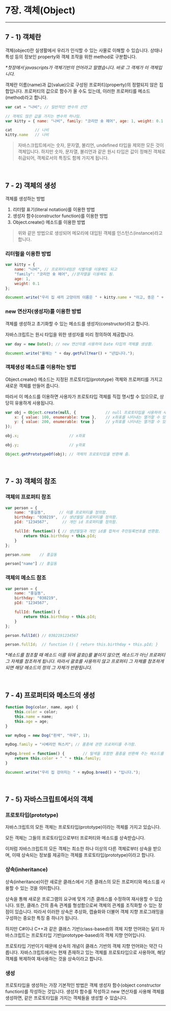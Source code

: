 # 7장. 객체(Object)

***

## 7 - 1) 객체란

객체(object)란 실생활에서 우리가 인식할 수 있는 사물로 이해할 수 있습니다.
상태나 특성 등의 정보인 property와 객체 조작을 위한 method로 구분합니다.

_*첫장에서 javascripts가 객체기반의 언어라고 말했습니다. 바로 그 객체가 이 객체입니다._

객체란 이름(name)과 값(value)으로 구성된 프로퍼티(property)의 정렬되지 않은 집합입니다.
프로퍼티의 값으로 함수가 올 수도 있는데, 이러한 프로퍼티를 메소드(method)라고 합니다.

```javascript
var cat = "나비"; // 일반적인 변수의 선언

// 객체도 많은 값을 가지는 변수의 하나임.
var kitty = { name: "나비", family: "코리안 숏 헤어", age: 1, weight: 0.1 };

cat          // 나비
kitty.name   // 나비
```

>자바스크립트에서는 숫자, 문자열, 불리언, undefined 타입을 제외한 모든 것이 객체입니다.
하지만 숫자, 문자열, 불리언과 같은 원시 타입은 값이 정해진 객체로 취급되어, 객체로서의 특징도 함께 가지게 됩니다.

<br/>

## 7 - 2) 객체의 생성

객체를 생성하는 방법

1. 리터럴 표기(literal notation)를 이용한 방법
2. 생성자 함수(constructor function)를 이용한 방법
3. Object.create() 메소드를 이용한 방법

>위와 같은 방법으로 생성되어 메모리에 대입된 객체를 인스턴스(instance)라고 합니다.

### 리터럴을 이용한 방법
```javascript
var kitty = {
    name: "나비", // 프로퍼티네임은 식별자를 이용해도 되고 
    "family": "코리안 숏 헤어", //문자열을 이용해도 됨.
    age: 1,
    weight: 0.1
};

document.write("우리 집 새끼 고양이의 이름은 " + kitty.name + "이고, 종은 " + kitty.family + "입니다.");
```

### new 연산자(생성자)를 이용한 방법

객체를 생성하고 초기화할 수 있는 메소드를 생성자(constructor)라고 합니다.

자바스크립트는 원시 타입을 위한 생성자를 미리 정의하여 제공합니다.
```javascript
var day = new Date(); // new 연산자를 사용하여 Date 타입의 객체를 생성함.

document.write("올해는 " + day.getFullYear() + "년입니다.");
```

### 객체생성 메소드를 이용하는 방법

Object.create() 메소드는 지정된 프로토타입(prototype) 객체와 프로퍼티를 가지고 새로운 객체를 만들어 줍니다.

따라서 이 메소드를 이용하면 사용자가 프로토타입 객체를 직접 명시할 수 있으므로, 상당히 유용하게 사용됩니다.

```javascript
var obj = Object.create(null, {             // null 프로토타입을 사용하여 새로운 객체를 만들고
    x: { value: 100, enumerable: true },    // x좌표를 나타내는 열거할 수 있는 프로퍼티와
    y: { value: 200, enumerable: true }     // y좌표를 나타내는 열거할 수 있는 프로퍼티를 추가함.
});

obj.x;                      // x좌표

obj.y;                      // y좌표 

Object.getPrototypeOf(obj); // 객체의 프로토타입을 반환해 줌.
```

<br/>

## 7 - 3) 객체의 참조

### 객체의 프로퍼티 참조
```javascript
var person = {
    name: "홍길동",      // 이름 프로퍼티를 정의함.
    birthday: "030219",  // 생년월일 프로퍼티를 정의함.
    pId: "1234567",      // 개인 id 프로퍼티를 정의함.

    fullId: function() { // 생년월일과 개인 id를 합쳐서 주민등록번호를 반환함.
        return this.birthday + this.pId;
    }
};

person.name    // 홍길동

person["name"] // 홍길동
```

### 객체의 메소드 참조
```javascript
var person = {
    name: "홍길동",
    birthday: "030219",
    pId: "1234567",

    fullId: function() {
        return this.birthday + this.pId;
    }
};

person.fullId() // 0302191234567

person.fullId;  // function () { return this.birthday + this.pId; } 
```
_*메소드를 참조할 때 메소드 이름 뒤에 괄호()를 붙이지 않으면, 메소드가 아닌 프로퍼티 그 자체를 참조하게 됩니다.
따라서 괄호를 사용하지 않고 프로퍼티 그 자체를 참조하게 되면 해당 메소드의 정의 그 자체가 반환됩니다._

<br/>

## 7 - 4) 프로퍼티와 메소드의 생성

```javascript
function Dog(color, name, age) {
    this.color = color;
    this.name = name;
    this.age = age;
}

var myDog = new Dog("흰색", "마루", 1);

myDog.family = "시베리안 허스키"; // 품종에 관한 프로퍼티를 추가함.

myDog.breed = function() {        // 털색을 포함한 품종을 반환해 주는 메소드를 추가함.
    return this.color + " " + this.family;
}

document.write("우리 집 강아지는 " + myDog.breed() + "입니다.");
```

<br/>

## 7 - 5) 자바스크립트에서의 객체

###  프로토타입(prototype)

자바스크립트의 모든 객체는 프로토타입(prototype)이라는 객체를 가지고 있습니다.

모든 객체는 그들의 프로토타입으로부터 프로퍼티와 메소드를 상속받습니다.

이처럼 자바스크립트의 모든 객체는 최소한 하나 이상의 다른 객체로부터 상속을 받으며, 이때 상속되는 정보를 제공하는 객체를 프로토타입(prototype)이라고 합니다.

### 상속(inheritance)
상속(inheritance)이란 새로운 클래스에서 기존 클래스의 모든 프로퍼티와 메소드를 사용할 수 있는 것을 의미합니다.

상속을 통해 새로운 프로그램의 요구에 맞게 기존 클래스를 수정하여 재사용할 수 있습니다.
또한, 클래스 간의 종속 관계를 형성함으로써 객체의 관계를 조직화할 수 있는 장점이 있습니다.
따라서 이러한 상속은 추상화, 캡슐화와 더불어 객체 지향 프로그래밍을 구성하는 중요한 특징 중 하나가 됩니다.

하지만 C#이나 C++과 같은 클래스 기반(class-based)의 객체 지향 언어와는 달리 자바스크립트는 프로토타입 기반(prototype-based)의 객체 지향 언어입니다.

프로토타입 기반이기 때문에 상속의 개념이 클래스 기반의 객체 지향 언어와는 약간 다릅니다.
자바스크립트에서는 현재 존재하고 있는 객체를 프로토타입으로 사용하여, 해당 객체를 복제하여 재사용하는 것을 상속이라고 합니다.

### 생성

프로토타입을 생성하는 가장 기본적인 방법은 객체 생성자 함수(object constructor function)를 작성하는 것입니다.
생성자 함수를 작성하고 new 연산자를 사용해 객체를 생성하면, 같은 프로토타입을 가지는 객체들을 생성할 수 있습니다.

***
